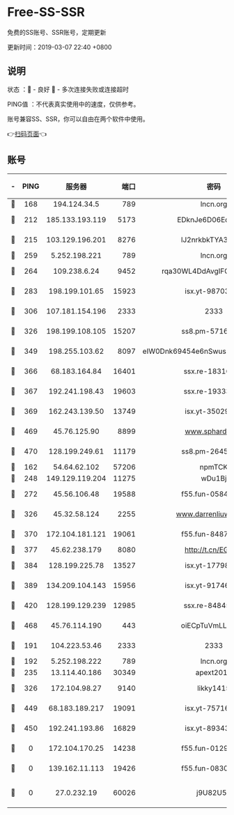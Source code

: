 # Free-SS-SSR

免费的SS账号、SSR账号，定期更新

更新时间：2019-03-07 22:40 +0800

## 说明

状态     ：🙂 - 良好 🙁 - 多次连接失败或连接超时

PING值   ：不代表真实使用中的速度，仅供参考。

账号兼容SS、SSR，你可以自由在两个软件中使用。

👉[扫码页面](https://liesauer.github.io/Free-SS-SSR/)👈

## 账号

|-|PING|服务器|端口|密码|加密方式|区域|
|:----:|:----:|:-----:|-----:|:----:|:----:|:----:|
|🙂|168|194.124.34.5|789|lncn.org|rc4|JP|
|🙂|212|185.133.193.119|5173|EDknJe6D06EoWDaw|aes-256-cfb|US|
|🙂|215|103.129.196.201|8276|lJ2nrkbkTYA30wv0|aes-256-cfb|US|
|🙂|259|5.252.198.221|789|lncn.org|rc4|JP|
|🙂|264|109.238.6.24|9452|rqa30WL4DdAvgIFG6Fs3znzTa|aes-256-cfb|FR|
|🙂|283|198.199.101.65|15923|isx.yt-98703063|aes-256-cfb|US|
|🙂|306|107.181.154.196|2333|2333|aes-256-cfb|US|
|🙂|326|198.199.108.105|15207|ss8.pm-57164721|aes-256-cfb|US|
|🙂|349|198.255.103.62|8097|eIW0Dnk69454e6nSwuspv9DmS201tQ0D|aes-256-cfb|US|
|🙂|366|68.183.164.84|16401|ssx.re-18316811|aes-256-cfb|US|
|🙂|367|192.241.198.43|19603|ssx.re-19333093|aes-256-cfb|US|
|🙂|369|162.243.139.50|13749|isx.yt-35029494|aes-256-cfb|US|
|🙂|469|45.76.125.90|8899|www.sphard.com|aes-256-cfb|AU|
|🙂|470|128.199.249.61|11179|ss8.pm-26454231|aes-256-cfb|SG|
|🙂|162|54.64.62.102|57206|npmTCK|rc4-md5|JP|
|🙂|248|149.129.119.204|11275|wDu1Bj|rc4-md5|HK|
|🙂|272|45.56.106.48|19588|f55.fun-05844532|aes-256-cfb|US|
|🙂|326|45.32.58.124|2255|www.darrenliuwei.com|aes-256-cfb|JP|
|🙂|370|172.104.181.121|19061|f55.fun-84870600|aes-256-cfb|SG|
|🙂|377|45.62.238.179|8080|http://t.cn/EGJIyrl|rc4-md5|CA|
|🙂|384|128.199.225.78|13527|isx.yt-17798772|aes-256-cfb|SG|
|🙂|389|134.209.104.143|15956|isx.yt-91746156|aes-256-cfb|SG|
|🙂|420|128.199.129.239|12985|ssx.re-84845857|aes-256-cfb|SG|
|🙂|468|45.76.114.190|443|oiECpTuVmLLxk4Ts|aes-256-cfb|AU|
|🙁|191|104.223.53.46|2333|2333|aes-256-cfb|US|
|🙁|192|5.252.198.222|789|lncn.org|rc4|JP|
|🙁|235|13.114.40.186|30349|apext2019|chacha20|JP|
|🙁|326|172.104.98.27|9140|likky1415|aes-256-cfb|JP|
|🙁|449|68.183.189.217|19091|isx.yt-75716228|aes-256-cfb|SG|
|🙁|450|192.241.193.86|16829|isx.yt-89343714|aes-256-cfb|US|
|🙁|0|172.104.170.25|14238|f55.fun-01292218|aes-256-cfb|SG|
|🙁|0|139.162.11.113|19426|f55.fun-08309291|aes-256-cfb|SG|
|🙁|0|27.0.232.19|60026|j9U82U53|xchacha20-ietf-poly1305|HK|
